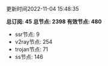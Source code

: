 更新时间2022-11-04 15:48:35

**总订阅: 45**
**总节点: 2398**
**有效节点: 480**
- ssr节点: 9
- v2ray节点: 254
- trojan节点: 71
- ss节点: 146
